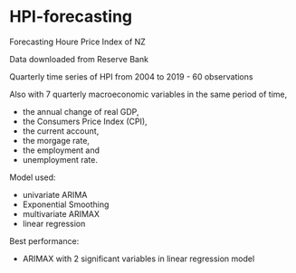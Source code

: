 # HPI-forecasting
Forecasting Houre Price Index of NZ

Data downloaded from Reserve Bank 

Quarterly time series of HPI from 2004 to 2019 - 60 observations

Also with 7 quarterly macroeconomic variables in the same period of time, 
- the annual change of real GDP, 
- the Consumers Price Index (CPI), 
- the current account, 
- the morgage rate, 
- the employment and 
- unemployment rate. 

Model used:
- univariate ARIMA
- Exponential Smoothing
- multivariate ARIMAX
- linear regression

Best performance:
- ARIMAX with 2 significant variables in linear regression model

